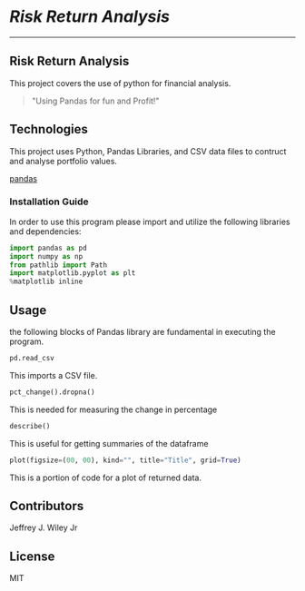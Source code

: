 # *Risk Return Analysis*
---

## Risk Return Analysis
This project covers the use of python for financial analysis.

>"Using Pandas for fun and Profit!"

## Technologies 

This project uses Python, Pandas Libraries, and CSV data files to contruct and analyse portfolio values. 

[pandas](https://github.com/pandas-dev/pandas)

### Installation Guide

In order to use this program please import and utilize the following libraries and dependencies: 

```python
import pandas as pd
import numpy as np
from pathlib import Path
import matplotlib.pyplot as plt
%matplotlib inline
```

## Usage 
the following blocks of Pandas library are fundamental in executing the program. 

```python 
pd.read_csv
```
This imports a CSV file. 

```python
pct_change().dropna()
```
This is needed for measuring the change in percentage 

```python
describe()
```
This is useful for getting summaries of the dataframe

```python
plot(figsize=(00, 00), kind="", title="Title", grid=True)
```
This is a portion of code for a plot of returned data. 

## Contributors

Jeffrey J. Wiley Jr

## License

MIT


